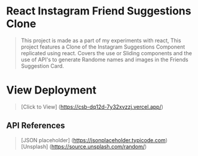 # React Instagram Friend Suggestions Clone

> This project is made as a part of my experiments with react, This project features a Clone of the Instagram Suggestions Component replicated using react. Covers the use or Sliding components and the use of API's to generate Randome names and images in the Friends Suggestion Card.

# View Deployment

> [Click to View] (https://csb-dq12d-7y32xvzzj.vercel.app/)

## API References

> [JSON placeholder] (https://jsonplaceholder.typicode.com)
> [Unsplash] (https://source.unsplash.com/random/)
